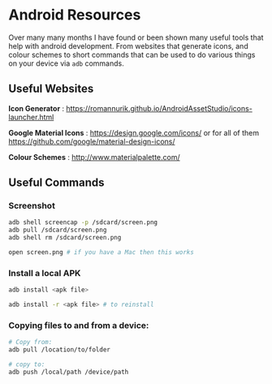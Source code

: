 # Android Resources

Over many many months I have found or been shown many useful tools that help with android development. From websites that generate icons, and colour schemes to short commands that can be used to do various things on your device via `adb` commands.

## Useful Websites

**Icon Generator**
:   <https://romannurik.github.io/AndroidAssetStudio/icons-launcher.html>

**Google Material Icons**
:   <https://design.google.com/icons/> or for all of them <https://github.com/google/material-design-icons/>

**Colour Schemes**
:   <http://www.materialpalette.com/>

## Useful Commands

### Screenshot

```bash
adb shell screencap -p /sdcard/screen.png
adb pull /sdcard/screen.png
adb shell rm /sdcard/screen.png

open screen.png # if you have a Mac then this works
```

### Install a local APK

```bash
adb install <apk file>

adb install -r <apk file> # to reinstall
```

### Copying files to and from a device:

```bash
# Copy from:
adb pull /location/to/folder

# copy to:
adb push /local/path /device/path
```
